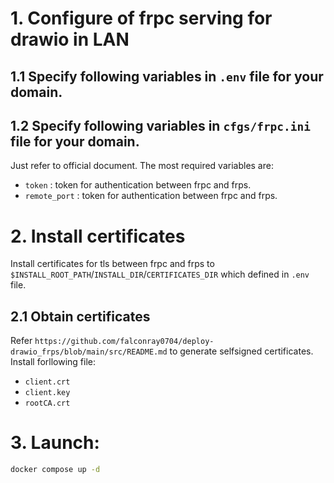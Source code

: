 # 1. Configure of frpc serving for drawio in LAN

## 1.1 Specify following variables in `.env` file for your domain.


## 1.2 Specify following variables in `cfgs/frpc.ini` file for your domain.
Just refer to official document.
The most required variables are:

* `token` : token for authentication between frpc and frps.
* `remote_port` : token for authentication between frpc and frps.


# 2. Install certificates

Install certificates for tls between frpc and frps to `$INSTALL_ROOT_PATH`/`INSTALL_DIR`/`CERTIFICATES_DIR` which defined in `.env` file. 

## 2.1 Obtain certificates

Refer `https://github.com/falconray0704/deploy-drawio_frps/blob/main/src/README.md` to generate selfsigned certificates.
Install forllowing file:

* `client.crt`
* `client.key`
* `rootCA.crt`

# 3. Launch:

```bash
docker compose up -d
```

